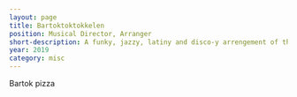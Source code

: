 ```yaml
---
layout: page
title: Bartoktoktokkelen
position: Musical Director, Arranger
short-description: A funky, jazzy, latiny and disco-y arrengement of the romanian folk dances by Bela Bartok
year: 2019
category: misc
---
```



Bartok pizza
